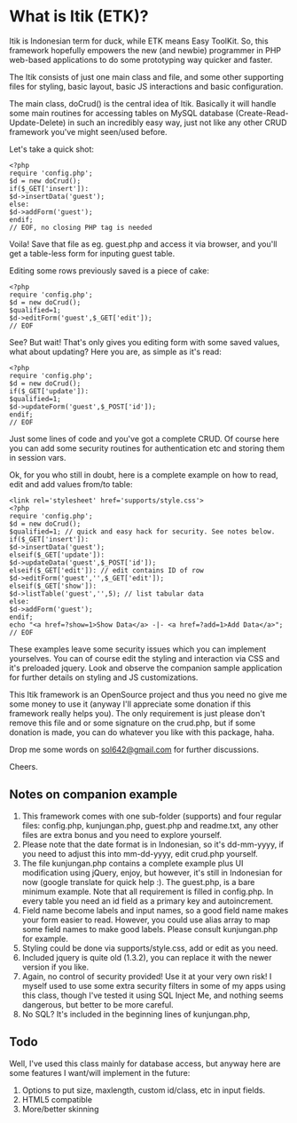 # What is Itik (ETK)? #
Itik is Indonesian term for duck, while ETK means Easy ToolKit. So, this framework hopefully empowers the new (and newbie) programmer in PHP web-based applications to do some prototyping way quicker and faster.

The Itik consists of just one main class and file, and some other supporting files for styling, basic layout, basic JS interactions and basic configuration.

The main class, doCrud() is the central idea of Itik. Basically it will handle some main routines for accessing tables on MySQL database (Create-Read-Update-Delete) in such an incredibly easy way, just not like any other CRUD framework you've might seen/used before.

Let's take a quick shot:
```
<?php 
require 'config.php'; 
$d = new doCrud(); 
if($_GET['insert']):
$d->insertData('guest');
else:
$d->addForm('guest'); 
endif;
// EOF, no closing PHP tag is needed
```
Voila! Save that file as eg. guest.php and access it via browser, and you'll get a table-less form for inputing guest table.

Editing some rows previously saved is a piece of cake:
```
<?php 
require 'config.php'; 
$d = new doCrud(); 
$qualified=1; 
$d->editForm('guest',$_GET['edit']); 
// EOF
```
See? But wait! That's only gives you editing form with some saved values, what about updating? Here you are, as simple as it's read:
```
<?php 
require 'config.php'; 
$d = new doCrud(); 
if($_GET['update']): 
$qualified=1; 
$d->updateForm('guest',$_POST['id']); 
endif; 
// EOF
```
Just some lines of code and you've got a complete CRUD. Of course here you can add some security routines for authentication etc and storing them in session vars.

Ok, for you who still in doubt, here is a complete example on how to read, edit and add values from/to table:
```
<link rel='stylesheet' href='supports/style.css'>
<?php 
require 'config.php'; 
$d = new doCrud(); 
$qualified=1; // quick and easy hack for security. See notes below.
if($_GET['insert']):
$d->insertData('guest');
elseif($_GET['update']): 
$d->updateData('guest',$_POST['id']); 
elseif($_GET['edit']): // edit contains ID of row 
$d->editForm('guest','',$_GET['edit']); 
elseif($_GET['show']):
$d->listTable('guest','',5); // list tabular data
else: 
$d->addForm('guest'); 
endif;
echo "<a href=?show=1>Show Data</a> -|- <a href=?add=1>Add Data</a>"; 
// EOF
```
These examples leave some security issues which you can implement yourselves. You can of course edit the styling and interaction via CSS and it's preloaded jquery. Look and observe the companion sample application for further details on styling and JS customizations.

This Itik framework is an OpenSource project and thus you need no give me some money to use it (anyway I'll appreciate some donation if this framework really helps you). The only requirement is just please don't remove this file and or some signature on the crud.php, but if some donation is made, you can do whatever you like with this package, haha.

Drop me some words on sol642@gmail.com for further discussions.

Cheers.

## Notes on companion example ##
  1. This framework comes with one sub-folder (supports) and four regular files: config.php, kunjungan.php, guest.php and readme.txt, any other files are extra bonus and you need to explore yourself.
  1. Please note that the date format is in Indonesian, so it's dd-mm-yyyy, if you need to  adjust this into mm-dd-yyyy, edit crud.php yourself.
  1. The file kunjungan.php contains a complete example plus UI modification using jQuery, enjoy, but however, it's still in Indonesian for now (google translate for quick help :). The guest.php, is a bare minimum example. Note that all requirement is filled in config.php. In every table you need an id field as a primary key and autoincrement.
  1. Field name become labels and input names, so a good field name makes your form easier to read. However, you could use alias array to map some field names to make good labels. Please consult kunjungan.php for example.
  1. Styling could be done via supports/style.css, add or edit as you need.
  1. Included jquery is quite old (1.3.2), you can replace it with the newer version if you like.
  1. Again, no control of security provided! Use it at your very own risk! I myself used to use some extra security filters in some of my apps using this class, though I've tested it using SQL Inject Me, and nothing seems dangerous, but better to be more careful.
  1. No SQL? It's included in the beginning lines of kunjungan.php,
## Todo ##
Well, I've used this class mainly for database access, but anyway here are some features I want/will implement in the future:
  1. Options to put size, maxlength, custom id/class, etc in input fields.
  1. HTML5 compatible
  1. More/better skinning
